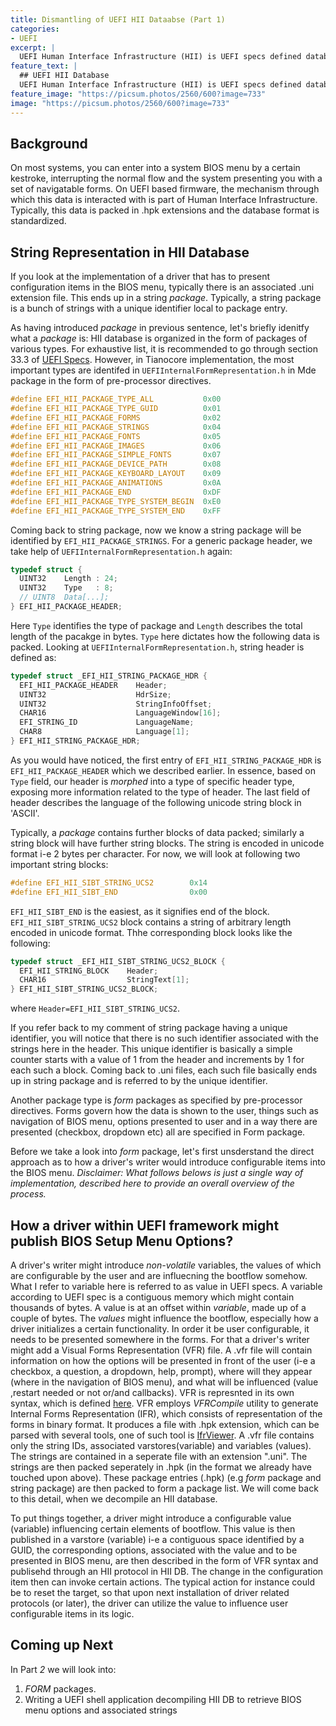 ```yaml
---
title: Dismantling of UEFI HII Dataabse (Part 1)
categories:
- UEFI
excerpt: |
  UEFI Human Interface Infrastructure (HII) is UEFI specs defined database that stores BIOS menu items. This series of blogs aims to explore the HII by re-compiling it in the UEFI shell.
feature_text: |
  ## UEFI HII Database
  UEFI Human Interface Infrastructure (HII) is UEFI specs defined database that stores BIOS menu items.
feature_image: "https://picsum.photos/2560/600?image=733"
image: "https://picsum.photos/2560/600?image=733"
---
```

## Background
On most systems, you can enter into a system BIOS menu by a certain kestroke, interrupting the normal flow and the system presenting you with a set of navigatable forms. On UEFI based firmware, the mechanism through which this data is interacted with is part of Human Interface Infrastructure. Typically, this data is packed in .hpk extensions and the database format is standardized. 

## String Representation in HII Database
If you look at the implementation of a driver that has to present configuration items in the BIOS menu, typically there is an associated .uni extension file. This ends up in a string _package_. Typically, a string package is a bunch of strings with a unique identifier local to package entry. 

As having introduced _package_ in previous sentence, let's briefly idenitfy what a _package_ is: HII database is organized in the form of packages of various types. For exhaustive list, it is recommended to go through section 33.3 of [UEFI Specs](https://uefi.org/sites/default/files/resources/UEFI_Spec_2_10_Aug29.pdf). However, in Tianocore implementation, the most important types are identifed in `UEFIInternalFormRepresentation.h` in Mde package in the form of pre-processor directives.
```C
#define EFI_HII_PACKAGE_TYPE_ALL           0x00
#define EFI_HII_PACKAGE_TYPE_GUID          0x01
#define EFI_HII_PACKAGE_FORMS              0x02
#define EFI_HII_PACKAGE_STRINGS            0x04
#define EFI_HII_PACKAGE_FONTS              0x05
#define EFI_HII_PACKAGE_IMAGES             0x06
#define EFI_HII_PACKAGE_SIMPLE_FONTS       0x07
#define EFI_HII_PACKAGE_DEVICE_PATH        0x08
#define EFI_HII_PACKAGE_KEYBOARD_LAYOUT    0x09
#define EFI_HII_PACKAGE_ANIMATIONS         0x0A
#define EFI_HII_PACKAGE_END                0xDF
#define EFI_HII_PACKAGE_TYPE_SYSTEM_BEGIN  0xE0
#define EFI_HII_PACKAGE_TYPE_SYSTEM_END    0xFF
```
Coming back to string package, now we know a string package will be identified by `EFI_HII_PACKAGE_STRINGS`. For a generic package header, we take help of `UEFIInternalFormRepresentation.h` again:
```C
typedef struct {
  UINT32    Length : 24;
  UINT32    Type   : 8;
  // UINT8  Data[...];
} EFI_HII_PACKAGE_HEADER;
```
Here `Type` identifies the type of package and `Length` describes the total length of the pacakge in bytes. `Type` here dictates how the following data is packed. Looking at `UEFIInternalFormRepresentation.h`, string header is defined as:

```C
typedef struct _EFI_HII_STRING_PACKAGE_HDR {
  EFI_HII_PACKAGE_HEADER    Header;
  UINT32                    HdrSize;
  UINT32                    StringInfoOffset;
  CHAR16                    LanguageWindow[16];
  EFI_STRING_ID             LanguageName;
  CHAR8                     Language[1];
} EFI_HII_STRING_PACKAGE_HDR;
```
As you would have noticed, the first entry of `EFI_HII_STRING_PACKAGE_HDR` is `EFI_HII_PACKAGE_HEADER` which we described earlier. In essence, based on `Type` field, our header is _morphed_ into a type of specific header type, exposing more information related to the type of header. The last field of header describes the language of the following unicode string block in 'ASCII'.

Typically, a _package_ contains further blocks of data packed; similarly a string block will have further string blocks. The string is encoded in unicode format i-e 2 bytes per character. For now, we will look at following two important string blocks:
```C
#define EFI_HII_SIBT_STRING_UCS2        0x14
#define EFI_HII_SIBT_END                0x00
```
`EFI_HII_SIBT_END` is the easiest, as it signifies end of the block. `EFI_HII_SIBT_STRING_UCS2` block contains a string of arbitrary length encoded in unicode format. Thhe corresponding block looks like the following:
```C
typedef struct _EFI_HII_SIBT_STRING_UCS2_BLOCK {
  EFI_HII_STRING_BLOCK    Header;
  CHAR16                  StringText[1];
} EFI_HII_SIBT_STRING_UCS2_BLOCK;
```
where `Header=EFI_HII_SIBT_STRING_UCS2`.

If you refer back to my comment of string package having a unique identifier, you will notice that there is no such identifier associated with the strings here in the header. This unique identifier is basically a simple counter starts with a value of 1 from the header and increments by 1 for each such a block. Coming back to .uni files, each such file basically ends up in string package and is referred to by the unique identifier.


Another package type is _form_ packages as specified by pre-processor directives. Forms govern how the data is shown to the user, things such as navigation of BIOS menu, options presented to user and in a way there are presented (checkbox, dropdown etc) all are specified in Form package.

Before we take a look into _form_ package, let's first unsderstand the direct approach as to how a driver's writer would introduce configurable items into the BIOS menu. 
_Disclaimer: What follows belows is just *a* single way of implementation, described here to provide an overall overview of the process._

## How a driver within UEFI framework might publish BIOS Setup Menu Options?

A driver's writer might introduce _non-volatile_ variables, the values of which are configurable by the user and are influecning the bootflow somehow. 
What I refer to variable here is referred to as value in UEFI specs. A variable according to UEFI spec is a contiguous memory which might contain thousands of bytes. A value is at an offset within _variable_, made up of a couple of bytes. The _values_ might influence the bootflow, especially how a driver initializes a certain functionality. In order it be user configurable, it needs to be presented somewhere in the forms. For that a driver's writer might add a Visual Forms Representation (VFR) file. A .vfr file will contain information on how the options will be presented in front of the user (i-e a checkbox, a question, a dropdown, help, prompt), where will they appear (where in the navigation of BIOS menu), and what will be influenced (value ,restart needed or not or/and callbacks). VFR is represnted in its own syntax, which is defined [here](https://tianocore-docs.github.io/edk2-VfrSpecification/release-1.92/edk2-VfrSpecification-release-1.92.pdf). VFR employs _VFRCompile_ utility to generate Internal Forms Representation (IFR), which consists of representation of the forms in binary format. It produces a file with .hpk extension, which can be parsed with several tools, one of such tool is [IfrViewer](https://github.com/topeterk/IfrViewer).
A .vfr file contains only the string IDs, associated varstores(variable) and variables (values). The strings are contained in a seperate file with an extension ".uni". The strings are then packed seperately in .hpk (in the format we already have touched upon above). These package entries (.hpk) (e.g _form_ package and string package) are then packed to form a package list. We will come back to this detail, when we decompile an HII database. 

To put things together, a driver might introduce a configurable value (variable) influencing certain elements of bootflow. This value is then published in a varstore (variable) i-e a contiguous space identified by a GUID, the corresponding options, associated with the value and to be presented in BIOS menu, are then described in the form of VFR syntax and publisehd through an HII protocol in HII DB. The change in the configuration item then can invoke certain actions. The typical action for instance could be to reset the target, so that upon next installation of driver related protocols (or later), the driver can utilize the value to influence user configurable items in its logic.

## Coming up Next
In Part *2* we will look into:
1.  _FORM_ packages. 
2. Writing a UEFI shell application decompiling HII DB to retrieve BIOS menu options and associated strings
